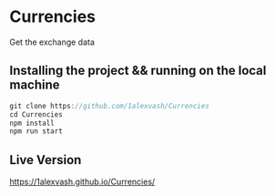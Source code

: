 # Currencies

Get the exchange data

## Installing the project && running on the local machine

```js
git clone https://github.com/1alexvash/Currencies
cd Currencies
npm install
npm run start

```

## Live Version

https://1alexvash.github.io/Currencies/
